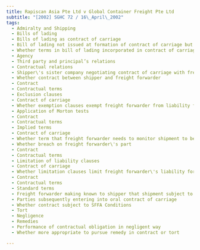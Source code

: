 ```yaml
---
title: Rapiscan Asia Pte Ltd v Global Container Freight Pte Ltd 
subtitle: "[2002] SGHC 72 / 16\_April\_2002"
tags:
  - Admiralty and Shipping
  - Bills of lading
  - Bills of lading as contract of carriage
  - Bill of lading not issued at formation of contract of carriage but issued later
  - Whether terms in bill of lading incorporated in contract of carriage
  - Agency
  - Third party and principal’s relations
  - Contractual relations
  - Shipper\'s sister company negotiating contract of carriage with freight forwarder
  - Whether contract between shipper and freight forwarder
  - Contract
  - Contractual terms
  - Exclusion clauses
  - Contract of carriage
  - Whether exemption clauses exempt freight forwarder from liability for negligent misrepresentation
  - Application of Morton tests
  - Contract
  - Contractual terms
  - Implied terms
  - Contract of carriage
  - Whether term that freight forwarder needs to monitor shipment to be implied
  - Whether breach on freight forwarder\'s part
  - Contract
  - Contractual terms
  - Limitation of liability clauses
  - Contract of carriage
  - Whether limitation clauses limit freight forwarder\'s liability for negligent misrepresentation
  - Contract
  - Contractual terms
  - Standard terms
  - Freight forwarder making known to shipper that shipment subject to Singapore Freight Forwarders Association Standard Trading Conditions
  - Parties subsequently entering into oral contract of carriage
  - Whether contract subject to SFFA Conditions
  - Tort
  - Negligence
  - Remedies
  - Performance of contractual obligation in negligent way
  - Whether more appropriate to pursue remedy in contract or tort

---
```



